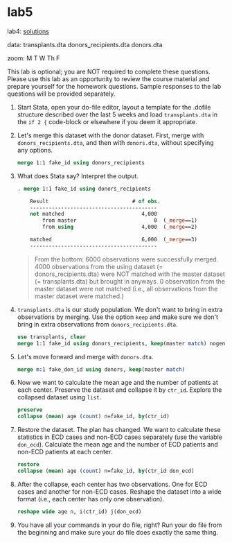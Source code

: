# lab5

lab4: [solutions](lab4.md)

data: transplants.dta donors_recipients.dta donors.dta 

zoom: M T W Th F

This lab is optional; you are NOT required to complete these questions. Please use this lab as an opportunity to review the course material and prepare yourself for the homework questions. Sample responses to the lab questions will be provided separately.

1. Start Stata, open your do-file editor, layout a template for the .dofile structure described over the last 5 weeks and load `transplants.dta` in the `if 2 {` code-block or elsewhere if you deem it appropriate.

2. Let's merge this dataset with the donor dataset. First, merge with `donors_recipients.dta`, and then with `donors.dta`, without specifying any options.

   ```stata
   merge 1:1 fake_id using donors_recipients
   ```

3. What does Stata say? Interpret the output.

   ```stata
   . merge 1:1 fake_id using donors_recipients
   
       Result                           # of obs.
       -----------------------------------------
       not matched                         4,000
           from master                         0  (_merge==1)
           from using                      4,000  (_merge==2)
   
       matched                             6,000  (_merge==3)
       -----------------------------------------
   ```
   > From the bottom: 6000 observations were successfully merged. 4000 observations from the using dataset (= donors_recipients.dta) were NOT matched with the master dataset (= transplants.dta) but brought in anyways. 0 observation from the master dataset were not matched (i.e., all observations from the master dataset were matched.)

4. `transplants.dta` is our study population. We don't want to bring in extra observations by merging. Use the option `keep` and make sure we don't bring in extra observations from `donors_recipients.dta`.

   ```stata
   use transplants, clear
   merge 1:1 fake_id using donors_recipients, keep(master match) nogen
   ```

5. Let's move forward and merge with `donors.dta`.

   ```stata
   merge m:1 fake_don_id using donors, keep(master match)
   ```

6. Now we want to calculate the mean age and the number of patients at each center. Preserve the dataset and collapse it by `ctr_id`. Explore the collapsed dataset using `list`.

   ```stata
   preserve
   collapse (mean) age (count) n=fake_id, by(ctr_id)
   ```

7. Restore the dataset. The plan has changed. We want to calculate these statistics in ECD cases and non-ECD cases separately (use the variable `don_ecd`). Calculate the mean age and the number of ECD patients and non-ECD patients at each center.

   ```stata
   restore
   collapse (mean) age (count) n=fake_id, by(ctr_id don_ecd)
   ```

8. After the collapse, each center has two observations. One for ECD cases and another for non-ECD cases. Reshape the dataset into a wide format (i.e., each center has only one observation).

   ```stata
   reshape wide age n, i(ctr_id) j(don_ecd)
   ```

9. You have all your commands in your do file, right? Run your do file from the beginning and make sure your do file does exactly the same thing.
